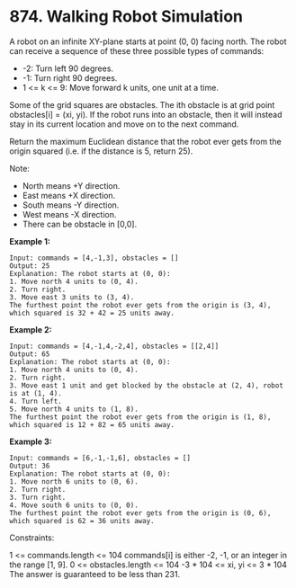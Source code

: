 # 874. Walking Robot Simulation

A robot on an infinite XY-plane starts at point (0, 0) facing north. The robot can receive a sequence of these three possible types of commands:

- -2: Turn left 90 degrees.
- -1: Turn right 90 degrees.
- 1 <= k <= 9: Move forward k units, one unit at a time.

Some of the grid squares are obstacles. The ith obstacle is at grid point obstacles[i] = (xi, yi). If the robot runs into an obstacle, then it will instead stay in its current location and move on to the next command.

Return the maximum Euclidean distance that the robot ever gets from the origin squared (i.e. if the distance is 5, return 25).

Note:

- North means +Y direction.
- East means +X direction.
- South means -Y direction.
- West means -X direction.
- There can be obstacle in [0,0].
 

**Example 1:**
```
Input: commands = [4,-1,3], obstacles = []
Output: 25
Explanation: The robot starts at (0, 0):
1. Move north 4 units to (0, 4).
2. Turn right.
3. Move east 3 units to (3, 4).
The furthest point the robot ever gets from the origin is (3, 4), which squared is 32 + 42 = 25 units away.
```

**Example 2:**
```
Input: commands = [4,-1,4,-2,4], obstacles = [[2,4]]
Output: 65
Explanation: The robot starts at (0, 0):
1. Move north 4 units to (0, 4).
2. Turn right.
3. Move east 1 unit and get blocked by the obstacle at (2, 4), robot is at (1, 4).
4. Turn left.
5. Move north 4 units to (1, 8).
The furthest point the robot ever gets from the origin is (1, 8), which squared is 12 + 82 = 65 units away.
```

**Example 3:**
```
Input: commands = [6,-1,-1,6], obstacles = []
Output: 36
Explanation: The robot starts at (0, 0):
1. Move north 6 units to (0, 6).
2. Turn right.
3. Turn right.
4. Move south 6 units to (0, 0).
The furthest point the robot ever gets from the origin is (0, 6), which squared is 62 = 36 units away.
```
 

Constraints:

1 <= commands.length <= 104
commands[i] is either -2, -1, or an integer in the range [1, 9].
0 <= obstacles.length <= 104
-3 * 104 <= xi, yi <= 3 * 104
The answer is guaranteed to be less than 231.